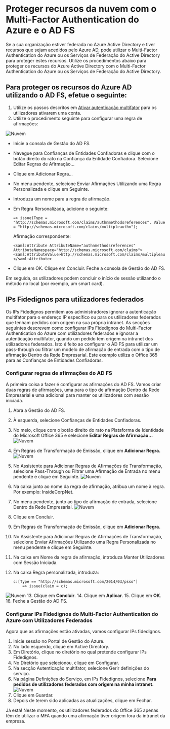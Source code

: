 <properties 
    pageTitle="Proteger recursos da nuvem com o Multi-Factor Authentication do Azure e o AD FS" 
    description="Esta é a página do Multi-Factor Authentication do Azure que descreve como começar a utilizar o MFA do Azure e o AD FS na nuvem." 
    services="multi-factor-authentication" 
    documentationCenter="" 
    authors="billmath" 
    manager="stevenpo" 
    editor="curtland"/>

<tags 
    ms.service="multi-factor-authentication" 
    ms.workload="identity" 
    ms.tgt_pltfrm="na" 
    ms.devlang="na" 
    ms.topic="get-started-article" 
    ms.date="08/04/2016" 
    ms.author="billmath"/>

# Proteger recursos da nuvem com o Multi-Factor Authentication do Azure e o AD FS

Se a sua organização estiver federada no Azure Active Directory e tiver recursos que sejam acedidos pelo Azure AD, pode utilizar o Multi-Factor Authentication do Azure ou os Serviços de Federação do Active Directory para proteger estes recursos. Utilize os procedimentos abaixo para proteger os recursos do Azure Active Directory com o Multi-Factor Authentication do Azure ou os Serviços de Federação do Active Directory.

## Para proteger os recursos do Azure AD utilizando o AD FS, efetue o seguinte: 



1. Utilize os passos descritos em [Ativar autenticação multifator](active-directory/multi-factor-authentication-get-started-cloud.md#turn-on-multi-factor-authentication-for-users) para os utilizadores ativarem uma conta.
2. Utilize o procedimento seguinte para configurar uma regra de afirmações:

![Nuvem](./media/multi-factor-authentication-get-started-adfs-cloud/adfs1.png)

-   Inicie a consola de Gestão do AD FS.
-   Navegue para Confianças de Entidades Confiadoras e clique com o botão direito do rato na Confiança da Entidade Confiadora. Selecione Editar Regras de Afirmação...
-   Clique em Adicionar Regra...
-   No menu pendente, selecione Enviar Afirmações Utilizando uma Regra Personalizada e clique em Seguinte.
-   Introduza um nome para a regra de afirmação.
-   Em Regra Rersonalizada, adicione o seguinte:


        => issue(Type = "http://schemas.microsoft.com/claims/authnmethodsreferences", Value = "http://schemas.microsoft.com/claims/multipleauthn");

    Afirmação correspondente:

        <saml:Attribute AttributeName="authnmethodsreferences" AttributeNamespace="http://schemas.microsoft.com/claims">
        <saml:AttributeValue>http://schemas.microsoft.com/claims/multipleauthn</saml:AttributeValue>
        </saml:Attribute>
- Clique em OK. Clique em Concluir. Feche a consola de Gestão do AD FS.

Em seguida, os utilizadores podem concluir o início de sessão utilizando o método no local (por exemplo, um smart card).

## IPs Fidedignos para utilizadores federados
Os IPs Fidedignos permitem aos administradores ignorar a autenticação multifator para o endereço IP específico ou para os utilizadores federados que tenham pedidos com origem na sua própria intranet. As secções seguintes descrevem como configurar IPs Fidedignos do Multi-Factor Authentication do Azure com utilizadores federados e ignorar a autenticação multifator, quando um pedido tem origem na intranet dos utilizadores federados.  Isto é feito ao configurar o AD FS para utilizar um pass-through ou filtrar um modelo de afirmação de entrada com o tipo de afirmação Dentro da Rede Empresarial.  Este exemplo utiliza o Office 365 para as Confianças de Entidades Confiadoras.

### Configurar regras de afirmações do AD FS

A primeira coisa a fazer é configurar as afirmações do AD FS. Vamos criar duas regras de afirmações, uma para o tipo de afirmação Dentro da Rede Empresarial e uma adicional para manter os utilizadores com sessão iniciada.

1. Abra a Gestão do AD FS.
2. À esquerda, selecione Confianças de Entidades Confiadoras.
3. No meio, clique com o botão direito do rato na Plataforma de Identidade do Microsoft Office 365 e selecione **Editar Regras de Afirmação…**
![Nuvem](./media/multi-factor-authentication-get-started-adfs-cloud/trustedip1.png)
4. Em Regras de Transformação de Emissão, clique em **Adicionar Regra.**
![Nuvem](./media/multi-factor-authentication-get-started-adfs-cloud/trustedip2.png)
5. No Assistente para Adicionar Regras de Afirmações de Transformação, selecione Pass-Through ou Filtrar uma Afirmação de Entrada no menu pendente e clique em Seguinte.
![Nuvem](./media/multi-factor-authentication-get-started-adfs-cloud/trustedip3.png)
6. Na caixa junto ao nome da regra de afirmação, atribua um nome à regra. Por exemplo: InsideCorpNet.
7. No menu pendente, junto ao tipo de afirmação de entrada, selecione Dentro da Rede Empresarial.
![Nuvem](./media/multi-factor-authentication-get-started-adfs-cloud/trustedip4.png)
8. Clique em Concluir.
9. Em Regras de Transformação de Emissão, clique em **Adicionar Regra.**
10. No Assistente para Adicionar Regras de Afirmações de Transformação, selecione Enviar Afirmações Utilizando uma Regra Personalizada no menu pendente e clique em Seguinte.
11. Na caixa em Nome da regra de afirmação, introduza Manter Utilizadores com Sessão Iniciada.
12. Na caixa Regra personalizada, introduza:
        
        c:[Type == "http://schemas.microsoft.com/2014/03/psso"]
            => issue(claim = c);
![Nuvem](./media/multi-factor-authentication-get-started-adfs-cloud/trustedip5.png)
13. Clique em **Concluir**.
14. Clique em **Aplicar**.
15. Clique em **OK**.
16. Feche a Gestão do AD FS.



### Configurar IPs Fidedignos do Multi-Factor Authentication do Azure com Utilizadores Federados
Agora que as afirmações estão ativadas, vamos configurar IPs fidedignos.

1. Inicie sessão no Portal de Gestão do Azure.
2. No lado esquerdo, clique em Active Directory.
3. Em Diretório, clique no diretório no qual pretende configurar IPs Fidedignos.
4. No Diretório que selecionou, clique em Configurar.
5. Na secção Autenticação multifator, selecione Gerir definições do serviço.
6. Na página Definições do Serviço, em IPs Fidedignos, selecione **Para pedidos de utilizadores federados com origem na minha intranet.**
![Nuvem](./media/multi-factor-authentication-get-started-adfs-cloud/trustedip6.png)
7. Clique em Guardar.
8. Depois de terem sido aplicadas as atualizações, clique em Fechar.


Já está! Neste momento, os utilizadores federados do Office 365 apenas têm de utilizar o MFA quando uma afirmação tiver origem fora da intranet da empresa.









<!--HONumber=ago16_HO4-->


